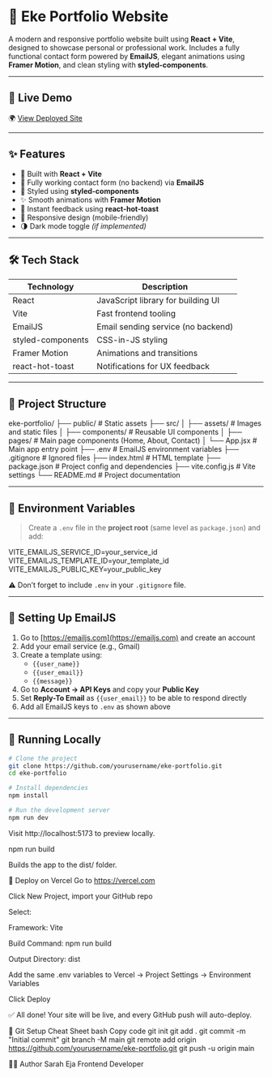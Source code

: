 # 💼 Eke Portfolio Website

A modern and responsive portfolio website built using **React + Vite**, designed to showcase personal or professional work. Includes a fully functional contact form powered by **EmailJS**, elegant animations using **Framer Motion**, and clean styling with **styled-components**.

---

## 🌟 Live Demo

🌍 [View Deployed Site](https://your-deployment-url.vercel.app)

---

## ✨ Features

- 🚀 Built with **React + Vite**
- 💬 Fully working contact form (no backend) via **EmailJS**
- 🎨 Styled using **styled-components**
- ✨ Smooth animations with **Framer Motion**
- 🔔 Instant feedback using **react-hot-toast**
- 📱 Responsive design (mobile-friendly)
- 🌗 Dark mode toggle _(if implemented)_

---

## 🛠️ Tech Stack

| Technology        | Description                        |
| ----------------- | ---------------------------------- |
| React             | JavaScript library for building UI |
| Vite              | Fast frontend tooling              |
| EmailJS           | Email sending service (no backend) |
| styled-components | CSS-in-JS styling                  |
| Framer Motion     | Animations and transitions         |
| react-hot-toast   | Notifications for UX feedback      |

---

## 📁 Project Structure

eke-portfolio/
├── public/ # Static assets
├── src/
│ ├── assets/ # Images and static files
│ ├── components/ # Reusable UI components
│ ├── pages/ # Main page components (Home, About, Contact)
│ └── App.jsx # Main app entry point
├── .env # EmailJS environment variables
├── .gitignore # Ignored files
├── index.html # HTML template
├── package.json # Project config and dependencies
├── vite.config.js # Vite settings
└── README.md # Project documentation

---

## 🔐 Environment Variables

> Create a `.env` file in the **project root** (same level as `package.json`) and add:

VITE_EMAILJS_SERVICE_ID=your_service_id
VITE_EMAILJS_TEMPLATE_ID=your_template_id
VITE_EMAILJS_PUBLIC_KEY=your_public_key

⚠️ Don’t forget to include `.env` in your `.gitignore` file.

---

## 💌 Setting Up EmailJS

1. Go to [https://emailjs.com](https://emailjs.com) and create an account
2. Add your email service (e.g., Gmail)
3. Create a template using:
   - `{{user_name}}`
   - `{{user_email}}`
   - `{{message}}`
4. Go to **Account → API Keys** and copy your **Public Key**
5. Set **Reply-To Email** as `{{user_email}}` to be able to respond directly
6. Add all EmailJS keys to `.env` as shown above

---

## 🧪 Running Locally

```bash
# Clone the project
git clone https://github.com/yourusername/eke-portfolio.git
cd eke-portfolio

# Install dependencies
npm install

# Run the development server
npm run dev
```

Visit http://localhost:5173 to preview locally.

npm run build

Builds the app to the dist/ folder.

🚀 Deploy on Vercel
Go to https://vercel.com

Click New Project, import your GitHub repo

Select:

Framework: Vite

Build Command: npm run build

Output Directory: dist

Add the same .env variables to Vercel → Project Settings → Environment Variables

Click Deploy

✅ All done! Your site will be live, and every GitHub push will auto-deploy.

🤖 Git Setup Cheat Sheet
bash
Copy code
git init
git add .
git commit -m "Initial commit"
git branch -M main
git remote add origin https://github.com/yourusername/eke-portfolio.git
git push -u origin main

🙋‍♀️ Author
Sarah Eja
Frontend Developer
